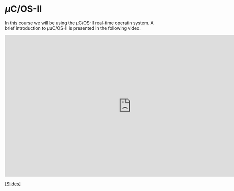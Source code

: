 # $\mu$C/OS-II

In this course we will be using the $\mu$C/OS-II real-time operatin system. A brief introduction to $\mu$uC/OS-II is presented in the following video.

<div class="video-container">
<iframe width="806" height="453" src="https://www.youtube.com/embed/62oF5-LIg6s" title="Introduction to uC/OS-II" frameborder="0" allow="accelerometer; autoplay; clipboard-write; encrypted-media; gyroscope; picture-in-picture" allowfullscreen></iframe>
</div>

[[Slides]](https://www.uio.no/studier/emner/matnat/fys/FYS4220/h22/lecture-slides/rtos_ucosii.pdf)

